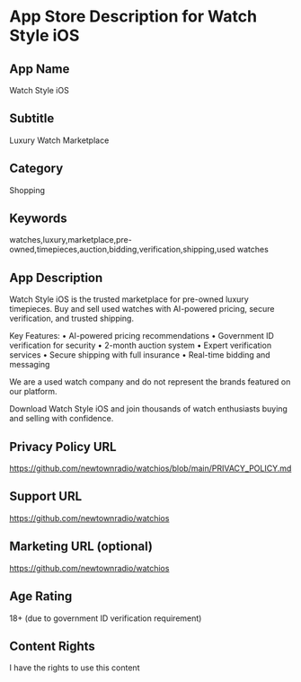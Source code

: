 # App Store Description for Watch Style iOS

## App Name
Watch Style iOS

## Subtitle
Luxury Watch Marketplace

## Category
Shopping

## Keywords
watches,luxury,marketplace,pre-owned,timepieces,auction,bidding,verification,shipping,used watches

## App Description
Watch Style iOS is the trusted marketplace for pre-owned luxury timepieces. Buy and sell used watches with AI-powered pricing, secure verification, and trusted shipping.

Key Features:
• AI-powered pricing recommendations
• Government ID verification for security
• 2-month auction system
• Expert verification services
• Secure shipping with full insurance
• Real-time bidding and messaging

We are a used watch company and do not represent the brands featured on our platform.

Download Watch Style iOS and join thousands of watch enthusiasts buying and selling with confidence.

## Privacy Policy URL
https://github.com/newtownradio/watchios/blob/main/PRIVACY_POLICY.md

## Support URL
https://github.com/newtownradio/watchios

## Marketing URL (optional)
https://github.com/newtownradio/watchios

## Age Rating
18+ (due to government ID verification requirement)

## Content Rights
I have the rights to use this content 